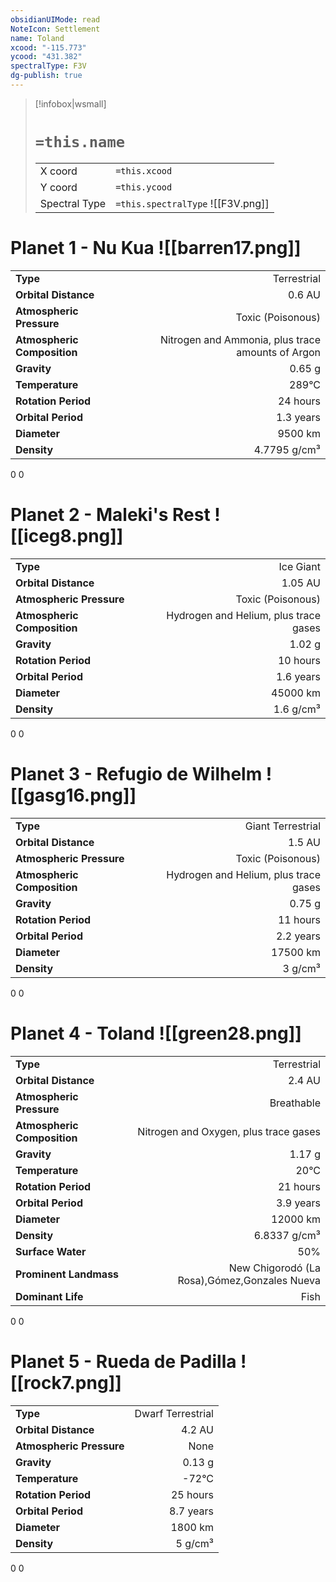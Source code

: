```yaml
---
obsidianUIMode: read
NoteIcon: Settlement
name: Toland
xcood: "-115.773"
ycood: "431.382"
spectralType: F3V
dg-publish: true
---
```

> [!infobox|wsmall]
> # `=this.name`
> | | |
> | - | - |
> | X coord | `=this.xcood` |
> | Y coord| `=this.ycood` |
> | Spectral Type | `=this.spectralType` ![[F3V.png]] |

# Planet 1 - Nu Kua ![[barren17.png]]
|                             |                           |
| --------------------------- | -------------------------:|
| **Type**                    |             Terrestrial |
| **Orbital Distance**        |   0.6 AU |
| **Atmospheric Pressure**    |       Toxic (Poisonous) |
| **Atmospheric Composition** |      Nitrogen and Ammonia, plus trace amounts of Argon |
| **Gravity**                 |        0.65 g |
| **Temperature**             |    289°C |
| **Rotation Period**         |  24 hours |
| **Orbital Period** | 1.3 years |
| **Diameter**                |      9500 km | 
| **Density**                 |    4.7795 g/cm³ |



0
0



# Planet 2 - Maleki's Rest ![[iceg8.png]]
|                             |                           |
| --------------------------- | -------------------------:|
| **Type**                    |             Ice Giant |
| **Orbital Distance**        |   1.05 AU |
| **Atmospheric Pressure**    |       Toxic (Poisonous) |
| **Atmospheric Composition** |      Hydrogen and Helium, plus trace gases |
| **Gravity**                 |        1.02 g |
| **Rotation Period**         |  10 hours |
| **Orbital Period** | 1.6 years |
| **Diameter**                |      45000 km | 
| **Density**                 |    1.6 g/cm³ |



0
0



# Planet 3 - Refugio de Wilhelm ![[gasg16.png]]
|                             |                           |
| --------------------------- | -------------------------:|
| **Type**                    |             Giant Terrestrial |
| **Orbital Distance**        |   1.5 AU |
| **Atmospheric Pressure**    |       Toxic (Poisonous) |
| **Atmospheric Composition** |      Hydrogen and Helium, plus trace gases |
| **Gravity**                 |        0.75 g |
| **Rotation Period**         |  11 hours |
| **Orbital Period** | 2.2 years |
| **Diameter**                |      17500 km | 
| **Density**                 |    3 g/cm³ |



0
0



# Planet 4 - Toland ![[green28.png]]
|                             |                           |
| --------------------------- | -------------------------:|
| **Type**                    |             Terrestrial |
| **Orbital Distance**        |   2.4 AU |
| **Atmospheric Pressure**    |       Breathable |
| **Atmospheric Composition** |      Nitrogen and Oxygen, plus trace gases |
| **Gravity**                 |        1.17 g |
| **Temperature**             |    20°C |
| **Rotation Period**         |  21 hours |
| **Orbital Period** | 3.9 years |
| **Diameter**                |      12000 km | 
| **Density**                 |    6.8337 g/cm³ |
| **Surface Water**           |           50% | 
| **Prominent Landmass**      |         New Chigorodó (La Rosa),Gómez,Gonzales Nueva | 
| **Dominant Life**           |         Fish |



0
0



# Planet 5 - Rueda de Padilla ![[rock7.png]]
|                             |                           |
| --------------------------- | -------------------------:|
| **Type**                    |             Dwarf Terrestrial |
| **Orbital Distance**        |   4.2 AU |
| **Atmospheric Pressure**    |       None |
| **Gravity**                 |        0.13 g |
| **Temperature**             |    -72°C |
| **Rotation Period**         |  25 hours |
| **Orbital Period** | 8.7 years |
| **Diameter**                |      1800 km | 
| **Density**                 |    5 g/cm³ |



0
0



